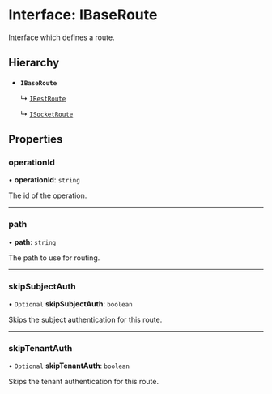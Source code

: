 # Interface: IBaseRoute

Interface which defines a route.

## Hierarchy

- **`IBaseRoute`**

  ↳ [`IRestRoute`](IRestRoute.md)

  ↳ [`ISocketRoute`](ISocketRoute.md)

## Properties

### operationId

• **operationId**: `string`

The id of the operation.

---

### path

• **path**: `string`

The path to use for routing.

---

### skipSubjectAuth

• `Optional` **skipSubjectAuth**: `boolean`

Skips the subject authentication for this route.

---

### skipTenantAuth

• `Optional` **skipTenantAuth**: `boolean`

Skips the tenant authentication for this route.
